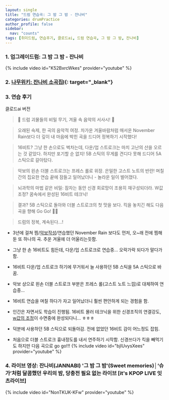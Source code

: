 ```yaml
---
layout: single
title: "드럼 연습곡: 그 밤 그 밤 - 잔나비"
categories: drumPractice
author_profile: false
sidebar:
  nav: "counts"
tags: [취미드럼, 연습후기, 클로드ai, 드럼 연습곡, 그 밤 그 밤, 잔나비]
---
```


### 1. 업그레이드럼: 그 밤 그 밤 - 잔나비

{% include video id="K52BxrcWkes" provider="youtube" %}


### 2. [나무위키: 잔나비 소곡집I](https://namu.wiki/w/%EC%9E%94%EB%82%98%EB%B9%84%20%EC%86%8C%EA%B3%A1%EC%A7%91%20I){: target="_blank"}

### 3. 연습 후기

클로드ai 버전

>🥁 드럼 괴물들의 비밀 무기, 겨울 속 음악의 서사시! 🎸

>오래된 숙제, 한 곡의 음악적 여정. 차가운 겨울바람처럼 매서운 November Rain보다 더 깊이 내 마음에 박힌 곡을 드디어 정복하기 시작했다!

>16비트? 그냥 한 손으로도 벅차는데, 다운/업 스트로크는 마치 고난의 산을 오르는 것 같았다. 하지만 포기할 순 없지! 5B 스틱의 무게를 견디다 못해 드디어 5A 스틱으로 갈아탔다.

>악보의 왼손 더블 스트로크는 프레스 롤로 위장. 은밀한 고스트 노트의 반란! 며칠간의 집요한 연습 끝에 잠들고 일어났더니 - 놀라운 일이 벌어졌다. 

>뇌과학의 마법 같은 비밀: 잠자는 동안 신경 회로망이 조용히 재구성되더라. W값 조정? 꿈속에서 완성된 16비트 테크닉! 

>결과? 5B 스틱으로 돌아와 더블 스트로크의 첫 맛을 보다. 킥을 놓치긴 해도 다음 곡을 향해 Go Go! 🥁🔥

>드럼의 정복, 계속된다...!

- 3년에 걸쳐 찜/[악보작성](https://jinkyeom.github.io/drumscores/%EB%93%9C%EB%9F%BC%EC%95%85%EB%B3%B4-%EB%AE%A4%EC%A6%88%EC%8A%A4%EC%BD%94%EC%96%B44-%EC%82%AC%EC%9A%A9%EB%B2%95/)/연습했던 November Rain 보다도 먼저, 오~래 전에 찜해둔 또 하나의 곡. 추운 겨울에 더 어울리는듯함.
- 그냥 한 손 16비트도 힘든데, 다운/업 스트로크로 연습중... 오락가락 되다가 말다가함.
- 16비트 다운/업 스트로크 하기에 무거워서 늘 사용하던 5B 스틱을 5A 스틱으로 바꿈.
- 악보 상으로 왼손 더블 스트로크 부분은 프레스 롤(고스트 노트 느낌)로 대체하여 연습중...

- 16비트 연습을 며칠 하다가 자고 일어났더니 훨씬 편안하게 되는 경험을 함.
- 인간은 자면서도 학습이 진행됨. 16비트 몰러 테크닉을 위한 신경조직의 연결강도, [w값의 조정](https://jinkyeom.github.io/datascience/AI-%ED%9E%88%EC%8A%A4%ED%86%A0%EB%A6%AC-1-3-AI-%ED%98%81%EB%AA%85%EC%9D%98-%EC%8B%9C%EC%9E%91-%EB%94%A5%EB%9F%AC%EB%8B%9D/#%EC%98%81%EC%83%81-%ED%9B%84%EA%B8%B0-ai-%EB%B0%9C%EC%A0%84%EC%9D%98-%ED%95%B5%EC%8B%AC)이 수면중에 완성되다니... ㅎㅎㅎ
- 덕분에 사용하던 5B 스틱으로 되돌아감. 전에 없었던 16비트 감이 어느정도 잡힘.
- 처음으로 더블 스트로크 흉내정도를 내서 연주하기 시작함. 신경쓰다가 킥을 빼먹기도 하지만 다음 곡으로 go go!!!
{% include video id="bjIUvysXees" provider="youtube" %}

### 4. 라이브 영상: 잔나비(JANNABI) '그 밤 그 밤'(Sweet memories)│‘슈가’처럼 달콤했던 우리의 밤, 당충전 필요 없는 라이브 [it's KPOP LIVE 잇츠라이브]
{% include video id="NonTKUK-KFw" provider="youtube" %}
